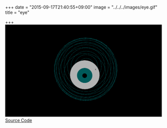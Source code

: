 +++
date = "2015-09-17T21:40:55+09:00"
image = "../../../images/eye.gif"
title = "eye"

+++
![](../../../images/eye.gif)  
[Source Code](https://github.com/nomi1126/processing_work/tree/master/2015_06_21_eye/eye)
